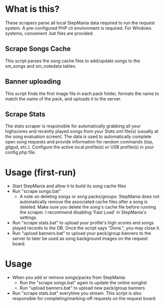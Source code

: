# What is this?

These scrapers parse all local StepMania data required to run the request system. A pre-configured PHP cli environment is required. For Windows systems, convenient .bat files are provided.

## Scrape Songs Cache

This script parses the song cache files to add/update songs to the sm_songs and sm_notedata tables.

## Banner uploading

This script finds the first image file in each pack folder, formats the name to match the name of the pack, and uploads it to the server.

## Scrape Stats

The stats scraper is responsible for automatically grabbing all your highscores and recently played songs from your Stats.xml file(s) (usually at the song evaluation screen). The data is used to automatically complete open song requests and provide information for random commands (top, gitgud, etc.). Configure the active local profile(s) or USB profile(s) in your config.php file.

# Usage (first-run)
* Start StepMania and allow it to build its song cache files
* Run "scrape songs.bat"
    * A note on deleting songs or song packs/groups: StepMania does not automatically remove the associated cache files after a song is deleted. Make sure you delete the song's cache file before running the scraper. I recommend disabling 'Fast Load' in StepMania's settings.
* Run "scrape stats.bat" to upload your profile's high scores and songs played records to the DB. Once the script says "Done.", you may close it.
* Run "upload banners.bat" to upload your pack/group banners to the server to later be used as song background images on the request board.

# Usage
* When you add or remove songs/packs from StepMania:
    * Run the "scrape songs.bat" again to update the online songlist  
    * Run "upload banners.bat" to upload new pack/group banners
* Run "scrape stats.bat" everytime you stream. This script is also responsible for completing/marking-off requests on the request board.
